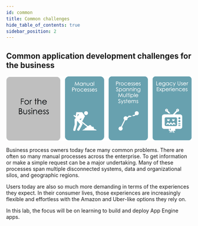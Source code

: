 ```yaml
---
id: common
title: Common challenges
hide_table_of_contents: true
sidebar_position: 2
---
```

## Common application development challenges for the business

![](/img/lab-aemc/2023-09-06-16-10-38.png)


Business process owners today face many common problems.  There are often so many manual processes across the enterprise. To get information or make a simple request can be a major undertaking. Many of these processes span multiple disconnected systems, data and organizational silos, and geographic regions. 

Users today are also so much more demanding in terms of the experiences they expect. In their consumer lives, those experiences are increasingly flexible and effortless with the Amazon and Uber-like options they rely on. 

In this lab, the focus will be on learning to build and deploy App Engine apps. 

